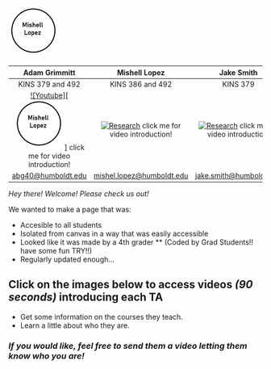 <img src="profiles/Mishell.jpg" width="100"/> 

[3]:  <img src="profiles/Mishell.jpg" width="100"/>
[4]:  https://www.youtube.com/watch?v=4nII6BugOss 
[1]:  <img src="profiles/Mishell.jpg" width="100"/>
[2]:  https://digitalcommons.humboldt.edu/ideafest_posters/288/

| Adam Grimmitt | Mishell Lopez | Jake Smith | Ricardo Sanchez | 
|:-:|:-:|:-:|:-:|
|KINS 379 and 492 | KINS 386 and 492 | KINS 379 | KINS 386    |
|[![Youtube][<img src="profiles/Mishell.jpg" width="100"/>]][4] click me for video introduction!|[![Research][1]][2] click me for video introduction!|[![Research][1]][2] click me for video introduction!|[![Research][1]][2] click me for video introduction!|
| abg40@humboldt.edu | mishel.lopez@humboldt.edu | jake.smith@humboldt.edu | Ricardo.sanchez@humboldt.edu |



_Hey there! Welcome! Please check us out!_

We wanted to make a page that was:
* Accesible to all students 
* Isolated from canvas in a way that was easily accessible
* Looked like it was made by a 4th grader 
** (Coded by Grad Students!! have some fun TRY!!) 
* Regularly updated enough...

## Click on the images below to access videos _(90 seconds)_ introducing each TA
  - Get some information on the courses they teach.
  - Learn a little about who they are. 

### _If you would like, feel free to send them a video letting them know who you are!_ 

